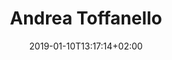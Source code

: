 ---
title: "Andrea Toffanello"
date: 2019-01-10T13:17:14+02:00
draft: false

description: "Full-time pirate with passion for digital design stuff. I spend most of my time designing and developing websites and app interfaces and many kind of digital assets like graphics, videos and music."
---